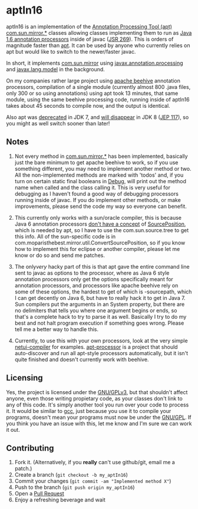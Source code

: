 # aptIn16

aptIn16 is an implementation of the [Annotation Processing Tool (apt)][6] [com.sun.mirror.*][1] classes allowing classes implementing them to run as [Java 1.6 annotation processors][2] inside of javac ([JSR 269][3]). This is orders of magnitude faster than [apt][6]. It can be used by anyone who currently relies on apt but would like to switch to the newer/faster javac.

In short, it implements [com.sun.mirror][1] using  [javax.annotation.processing][4] and [javax.lang.model][5] in the background.

On my companies rather large project using [apache beehive][9] annotation processors, compilation of a single module (currently almost 800 .java files, only 300 or so using annotations) using apt took 13 minutes, that same module, using the same beehive processing code, running inside of aptIn16 takes about 45 seconds to compile now, and the output is identical.

Also apt was [deprecated][7] in JDK 7, and [will disappear][10] in JDK 8 ([JEP 117][8]), so you might as well switch sooner than later!

Notes
------------

1. Not every method in [com.sun.mirror.*][1] has been implemented, basically just the bare minimum to get apache beehive to work, so if you use something different, you may need to implement another method or two.  All the non-implemented methods are marked with 'todos' and, if you turn on certain static final booleans in [Debug][11], will print out the method name when called and the class calling it.  This is very useful for debugging as I haven't found a good way of debugging processors running inside of javac.  If you do implement other methods, or make improvements, please send the code my way so everyone can benefit.

2. This currently only works with a sun/oracle compiler, this is because Java 6 annotation processors [don't have a concept][12] of [SourcePosition][13], which is needed by apt, so I have to use the com.sun.source.tree to get this info. All of the sun-specific code is in com.moparisthebest.mirror.util.ConvertSourcePosition, so if you know how to implement this for eclipse or another compiler, please let me know or do so and send me patches.

3. The only*very*  hacky part of this is that apt gave the entire command line sent to javac as options to the processor, where as Java 6 style annotation processors only get the options specifically meant for annotation processors, and processors like apache beehive rely on some of these options, the hardest to get of which is -sourcepath, which I can get decently on Java 6, but have to really hack it to get in Java 7.  Sun compilers put the arguments in an System property, but there are no delimiters that tells you where one argument begins or ends, so that's a complete hack to try to parse it as well.  Basically I try to do my best and not halt program execution if something goes wrong.  Please tell me a better
way to handle this.

4. Currently, to use this with your own processors, look at the very simple [netui-compiler][14] for examples.  [apt-processor][15] is a project that should auto-discover and run all apt-style processors automatically, but it isn't quite finished and doesn't currently work with beehive.

Licensing
------------
Yes, the project is licensed under the [GNU/GPLv3][17], but that shouldn't affect anyone, even those writing propietary code, as your classes don't link to any of this code. It's simply another tool you run over your code to process it.  It would be similar to [gcc][18], just because you use it to compile your programs, doesn't mean your programs must now be under the [GNU/GPL][17].  If you think you have an issue with this, let me know and I'm sure we can work it out.

Contributing
------------

1. Fork it. (Alternatively, if you **really** can't use github/git, email me a patch.)
2. Create a branch (`git checkout -b my_aptIn16`)
3. Commit your changes (`git commit -am "Implemented method X"`)
4. Push to the branch (`git push origin my_aptIn16`)
5. Open a [Pull Request][16]
6. Enjoy a refreshing beverage and wait

[1]:   http://docs.oracle.com/javase/1.5.0/docs/guide/apt/mirror/overview-summary.html
[2]:   https://blogs.oracle.com/darcy/entry/an_apt_replacement
[3]:   http://www.jcp.org/en/jsr/detail?id=269
[4]:   http://docs.oracle.com/javase/6/docs/api/javax/annotation/processing/package-summary.html
[5]:   http://docs.oracle.com/javase/6/docs/api/javax/lang/model/package-summary.html
[6]:   http://docs.oracle.com/javase/1.5.0/docs/guide/apt/GettingStarted.html
[7]:   http://hg.openjdk.java.net/jdk7/tl/langtools/rev/d043adadc8b6
[8]:   http://openjdk.java.net/jeps/117
[9]:   http://beehive.apache.org/
[10]: https://blogs.oracle.com/darcy/entry/apt_ending
[11]: https://github.com/moparisthebest/aptIn16/blob/master/core/src/main/java/com/moparisthebest/mirror/log/Debug.java
[12]: https://blogs.oracle.com/darcy/entry/an_apt_replacement#comment-1248911688000
[13]: http://docs.oracle.com/javase/1.5.0/docs/guide/apt/mirror/com/sun/mirror/util/SourcePosition.html
[14]: https://github.com/moparisthebest/aptIn16/tree/master/netui-compiler
[15]: https://github.com/moparisthebest/aptIn16/blob/master/apt-processor/src/main/java/com/moparisthebest/mirror/AptProcessor.java
[16]: https://github.com/moparisthebest/aptIn16/pulls
[17]: http://www.gnu.org/licenses/gpl-3.0-standalone.html
[18]: http://gcc.gnu.org/
